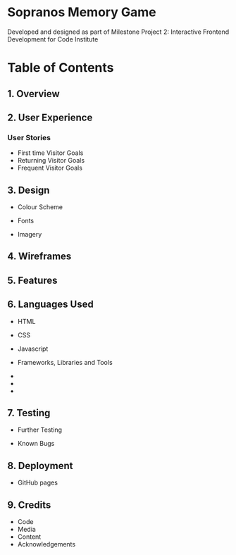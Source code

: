 # Sopranos Memory Game

Developed and designed as part of Milestone Project 2: Interactive Frontend Development for Code Institute

# Table of Contents

## 1. Overview

## 2. User Experience

### User Stories

- First time Visitor Goals
- Returning Visitor Goals
- Frequent Visitor Goals 

## 3. Design 
 - Colour Scheme


- Fonts


- Imagery


## 4. Wireframes

## 5. Features

## 6. Languages Used 

+ HTML
+ CSS
+ Javascript

+ Frameworks, Libraries and Tools

- 
-  
-  

## 7. Testing

+ Further Testing

+ Known Bugs

## 8. Deployment

- GitHub pages

## 9. Credits

+ Code
+ Media
+ Content
+ Acknowledgements
